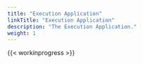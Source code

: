 ```yaml
---
title: "Execution Application"
linkTitle: "Execution Application"
description: "The Execution Application."
weight: 1
---
```


{{< workinprogress >}}
